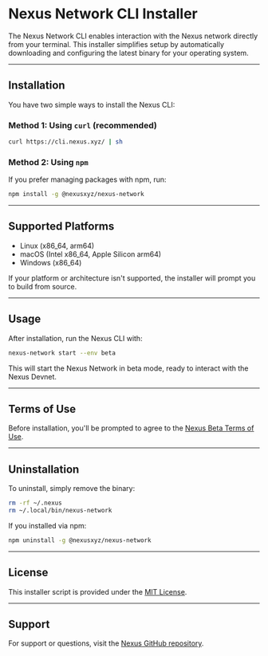 # Nexus Network CLI Installer

The Nexus Network CLI enables interaction with the Nexus network directly from your terminal. This installer simplifies
setup by automatically downloading and configuring the latest binary for your operating system.

---

## Installation

You have two simple ways to install the Nexus CLI:

### Method 1: Using `curl` (recommended)

```bash
curl https://cli.nexus.xyz/ | sh
```

### Method 2: Using `npm`

If you prefer managing packages with npm, run:

```bash
npm install -g @nexusxyz/nexus-network
```

---

## Supported Platforms

* Linux (x86\_64, arm64)
* macOS (Intel x86\_64, Apple Silicon arm64)
* Windows (x86\_64)

If your platform or architecture isn't supported, the installer will prompt you to build from source.

---

## Usage

After installation, run the Nexus CLI with:

```bash
nexus-network start --env beta
```

This will start the Nexus Network in beta mode, ready to interact with the Nexus Devnet.

---

## Terms of Use

Before installation, you'll be prompted to agree to the [Nexus Beta Terms of Use](https://nexus.xyz/terms-of-use).

---

## Uninstallation

To uninstall, simply remove the binary:

```bash
rm -rf ~/.nexus
rm ~/.local/bin/nexus-network
```

If you installed via npm:

```bash
npm uninstall -g @nexusxyz/nexus-network
```

---

## License

This installer script is provided under the [MIT License](LICENSE).

---

## Support

For support or questions, visit the [Nexus GitHub repository](https://github.com/nexus-xyz/nexus-cli).
